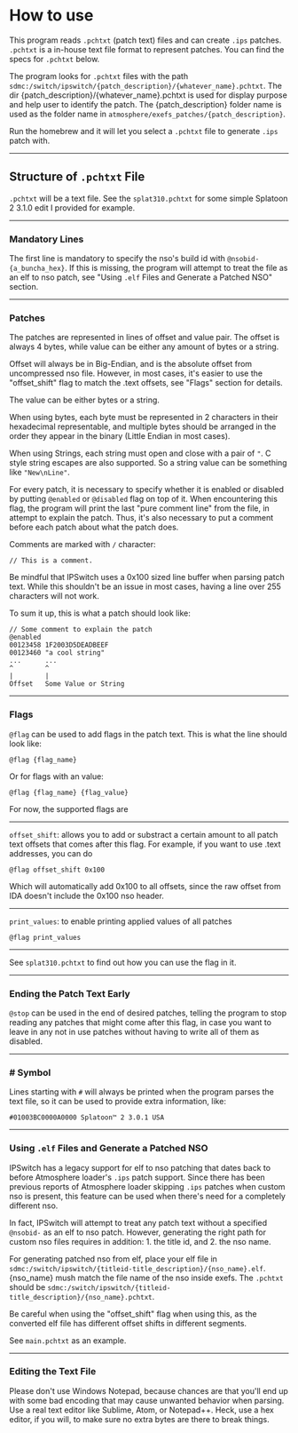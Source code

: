# How to use

This program reads `.pchtxt` (patch text) files and can create `.ips` patches. `.pchtxt` is a in-house text file format to represent patches. You can find the specs for `.pchtxt` below.

The program looks for `.pchtxt` files with the path `sdmc:/switch/ipswitch/{patch_description}/{whatever_name}.pchtxt`. The dir {patch_description}/{whatever_name}.pchtxt is used for display purpose and help user to identify the patch. The {patch_description} folder name is used as the folder name in `atmosphere/exefs_patches/{patch_description}`.

Run the homebrew and it will let you select a `.pchtxt` file to generate `.ips` patch with.

---
## Structure of `.pchtxt` File
`.pchtxt` will be a text file. See the `splat310.pchtxt` for some simple Splatoon 2 3.1.0 edit I provided for example.

---
### Mandatory Lines
The first line is mandatory to specify the nso's build id with `@nsobid-{a_buncha_hex}`. If this is missing, the program will attempt to treat the file as an elf to nso patch, see "Using `.elf` Files and Generate a Patched NSO" section.

---
### Patches
The patches are represented in lines of offset and value pair. The offset is always 4 bytes, while value can be either any amount of bytes or a string.

Offset will always be in Big-Endian, and is the absolute offset from uncompressed nso file. However, in most cases, it's easier to use the "offset_shift" flag to match the .text offsets, see "Flags" section for details.

The value can be either bytes or a string.

When using bytes, each byte must be represented in 2 characters in their hexadecimal representable, and multiple bytes should be arranged in the order they appear in the binary (Little Endian in most cases). 

When using Strings, each string must open and close with a pair of `"`. C style string escapes are also supported. So a string value can be something like `"New\nLine"`.

For every patch, it is necessary to specify whether it is enabled or disabled by putting `@enabled` or `@disabled` flag on top of it. When encountering this flag, the program will print the last "pure comment line" from the file, in attempt to explain the patch. Thus, it's also necessary to put a comment before each patch about what the patch does.

Comments are marked with `/` character:

```// This is a comment.```

Be mindful that IPSwitch uses a 0x100 sized line buffer when parsing patch text. While this shouldn't be an issue in most cases, having a line over 255 characters will not work.

To sum it up, this is what a patch should look like:

```
// Some comment to explain the patch
@enabled
00123458 1F2003D5DEADBEEF
00123460 "a cool string"
...      ...
^        ^
|        |
Offset   Some Value or String
```

---
### Flags
`@flag` can be used to add flags in the patch text. This is what the line should look like:

`@flag {flag_name}` 

Or for flags with an value:

`@flag {flag_name} {flag_value}`

For now, the supported flags are

---
`offset_shift`: allows you to add or substract a certain amount to all patch text offsets that comes after this flag. For example, if you want to use .text addresses, you can do

```@flag offset_shift 0x100```

Which will automatically add 0x100 to all offsets, since the raw offset from IDA doesn't include the 0x100 nso header.

---
`print_values`: to enable printing applied values of all patches

```@flag print_values```

---
See `splat310.pchtxt` to find out how you can use the flag in it.

---
### Ending the Patch Text Early
`@stop` can be used in the end of desired patches, telling the program to stop reading any patches that might come after this flag, in case you want to leave in any not in use patches without having to write all of them as disabled.

---
### # Symbol
Lines starting with `#` will always be printed when the program parses the text file, so it can be used to provide extra information, like:

```#01003BC0000A0000 Splatoon™ 2 3.0.1 USA```

---
### Using `.elf` Files and Generate a Patched NSO
IPSwitch has a legacy support for elf to nso patching that dates back to before Atmosphere loader's `.ips` patch support. Since there has been previous reports of Atmosphere loader skipping `.ips` patches when custom nso is present, this feature can be used when there's need for a completely different nso.

In fact, IPSwitch will attempt to treat any patch text without a specified `@nsobid-` as an elf to nso patch. However, generating the right path for custom nso files requires in addition: 1. the title id, and 2. the nso name.

For generating patched nso from elf, place your elf file in `sdmc:/switch/ipswitch/{titleid-title_description}/{nso_name}.elf`. {nso_name} mush match the file name of the nso inside exefs. The `.pchtxt` should be `sdmc:/switch/ipswitch/{titleid-title_description}/{nso_name}.pchtxt`.

Be careful when using the "offset_shift" flag when using this, as the converted elf file has different offset shifts in different segments.

See `main.pchtxt` as an example.

---
### Editing the Text File
Please don't use Windows Notepad, because chances are that you'll end up with some bad encoding that may cause unwanted behavior when parsing. Use a real text editor like Sublime, Atom, or Notepad++. Heck, use a hex editor, if you will, to make sure no extra bytes are there to break things.
